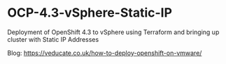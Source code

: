 # OCP-4.3-vSphere-Static-IP
Deployment of OpenShift 4.3 to vSphere using Terraform and bringing up cluster with Static IP Addresses

Blog: https://veducate.co.uk/how-to-deploy-openshift-on-vmware/
